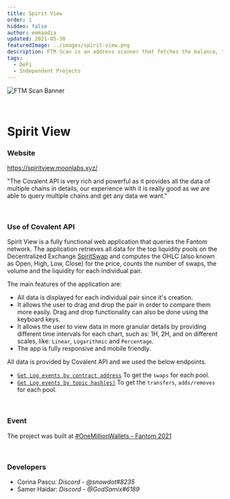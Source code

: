 ```yaml
---
title: Spirit View
order: 1  
hidden: false
author: emmaodia
updated: 2021-05-30
featuredImage: ../images/spirit-view.png
description: FTM Scan is an address scanner that fetches the balance, transactions and NFTs on Fantom Opera (Mainnet) and Testnet.
tags: 
  - DeFi
  - Independent Projects
---
```


![FTM Scan Banner](../../images/spirit-view.png)

&nbsp;
# Spirit View

### Website
https://spiritview.moonlabs.xyz/

<Aside>

"The Covalent API is very rich and powerful as it provides all the data of multiple chains in details, our experience with it is really good as we are able to query multiple chains and get any data we want."

</Aside>

&nbsp;

### Use of Covalent API
Spirit View is a fully functional web application that queries the Fantom network.
The application retrieves all data for the top liquidity pools on the Decentralized Exchange [SpiritSwap](https://www.spiritswap.finance/) and computes the OHLC (also known as Open, High, Low, Close) for the price, counts the number of swaps, the volume and the liquidity for each individual pair.

The main features of the application are:
- All data is displayed for each individual pair since it's creation.
- It allows the user to drag and drop the pair in order to compare them more easily. Drag and drop functionality can also be done using the keyboard keys.
- It allows the user to view data in more granular details by providing different time intervals for each chart, such as: 1H, 2H, and on different scales, like: `Linear`, `Logarithmic` and `Percentage`.
- The app is fully responsive and mobile friendly.  

All data is provided by Covalent API and we used the below endpoints.
- [`Get Log events by contract address`](https://www.covalenthq.com/docs/api/#get-/v1/{chain_id}/events/address/{address}/) To get the `swaps` for each pool.
- [`Get Log events by topic hash(es)`](https://www.covalenthq.com/docs/api/#get-/v1/{chain_id}/events/topics/{topic}/) To get the `transfers`, `adds/removes` for each pool.

&nbsp;

### Event
The project was built at [#OneMillionWallets - Fantom 2021](https://www.covalenthq.com/blog/omw-fantom-winners/)

&nbsp;

### Developers

- Corina Pascu: *Discord - @snowdot#8235*
- Samer Haidar: *Discord - @GodSamix#6189*
